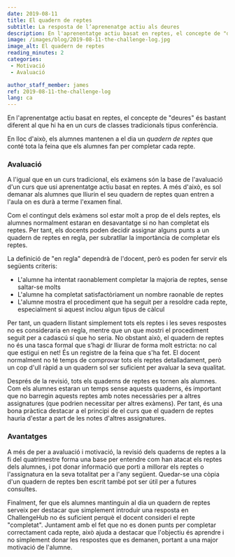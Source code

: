 ```yaml
---
date: 2019-08-11
title: El quadern de reptes
subtitle: La resposta de l’aprenenatge actiu als deures
description: En l'aprenentatge actiu basat en reptes, el concepte de "deures" és bastant diferent al que hi ha en un curs de classes tradicionals tipus conferència.
image: /images/blog/2019-08-11-the-challenge-log.jpg
image_alt: El quadern de reptes
reading_minutes: 2
categories:
 - Motivació
 - Avaluació

author_staff_member: james
ref: 2019-08-11-the-challenge-log
lang: ca
---
```

En l'aprenentatge actiu basat en reptes, el concepte de "deures" és bastant diferent al que hi ha en un curs de classes tradicionals tipus conferència.

En lloc d'això, els alumnes mantenen a el dia un *quadern de reptes* que conté tota la feina que els alumnes fan per completar cada repte.

### Avaluació

A l'igual que en un curs tradicional, els exàmens són la base de l'avaluació d'un curs que usi aprenentatge actiu basat en reptes.
A més d'això, es sol demanar als alumnes que lliurin el seu quadern de reptes quan entren a l'aula on es durà a terme l'examen final.

Com el contingut dels exàmens sol estar molt a prop de el dels reptes,
els alumnes normalment estaran en desavantatge si no han completat els reptes.
Per tant, els docents poden decidir assignar alguns punts a un quadern de reptes en regla, per subratllar la importància de completar els reptes.

La definició de "en regla" dependrà de l'docent, però es poden fer servir els següents criteris:

- L'alumne ha intentat raonablement completar la majoria de reptes, sense saltar-se molts
- L'alumne ha completat satisfactòriament un nombre raonable de reptes
- L'alumne mostra el procediment que ha seguit per a resoldre cada repte, especialment si aquest inclou algun tipus de càlcul

Per tant, un quadern llistant simplement tots els reptes i les seves respostes no es consideraria en regla,
mentre que un que mostri el procediment seguit per a cadascú sí que ho seria.
No obstant això, el quadern de reptes no és una tasca formal que s’hagi dr lliurar de forma molt estricta: no cal que estigui en net!
És un registre de la feina que s'ha fet.
El docent normalment no té temps de comprovar tots els reptes detalladament,
però un cop d'ull ràpid a un quadern sol ser suficient per avaluar la seva qualitat.

Després de la revisió, tots els quaderns de reptes es tornen als alumnes.
Com els alumnes estaran un temps sense aquests quaderns, és important que no barregin aquests reptes amb notes necessàries per a altres assignatures (que podrien necessitar per altres exàmens).
Per tant, és una bona pràctica destacar a el principi de el curs que el quadern de reptes hauria d'estar a part de les notes d'altres assignatures.

### Avantatges

A més de per a avaluació i motivació, la revisió dels quaderns de reptes a la fi del quatrimestre forma una base per entendre com han atacat els reptes dels alumnes,
i pot donar informació que porti a millorar els reptes o l'assignatura en la seva totalitat per a l'any següent.
Quedar-se una còpia d'un quadern de reptes ben escrit també pot ser útil per a futures consultes.

Finalment, fer que els alumnes mantinguin al dia un quadern de reptes serveix per destacar que simplement introduir una resposta en ChallengeHub no és suficient perquè el docent consideri el repte "completat".
Juntament amb el fet que no es donen punts per completar correctament cada repte, això ajuda a destacar que l'objectiu és aprendre i no simplement donar les respostes que es demanen, portant a una major motivació de l'alumne.
